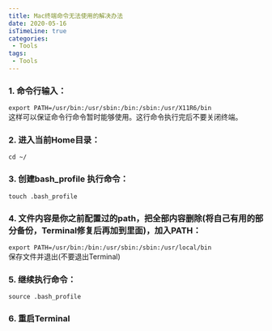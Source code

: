 ```yaml
---
title: Mac终端命令无法使用的解决办法
date: 2020-05-16
isTimeLine: true
categories:
 - Tools
tags:
 - Tools
---
```


### 1. 命令行输入：         
`export PATH=/usr/bin:/usr/sbin:/bin:/sbin:/usr/X11R6/bin`   
这样可以保证命令行命令暂时能够使用。这行命令执行完后不要关闭终端。

### 2. 进入当前Home目录：   
`cd ~/`


### 3. 创建bash_profile 执行命令：   
`touch .bash_profile`
   


### 4. 文件内容是你之前配置过的path，把全部内容删除(将自己有用的部分备份，Terminal修复后再加到里面)，加入PATH：   
`export PATH=/usr/bin:/bin:/usr/sbin:/sbin:/usr/local/bin`   
保存文件并退出(不要退出Terminal)

### 5. 继续执行命令：   
`source .bash_profile`


### 6. 重启Terminal
